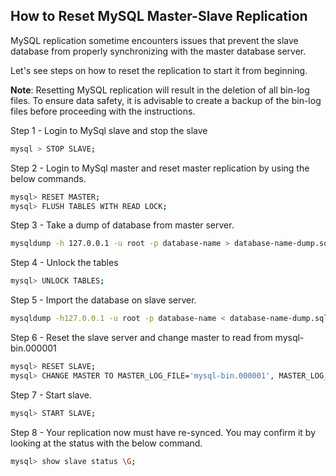 ## How to Reset MySQL Master-Slave Replication

MySQL replication sometime encounters issues that prevent the slave database from properly synchronizing with the master
database server.

Let's see steps on how to reset the replication to start it from beginning.

**Note**: Resetting MySQL replication will result in the deletion of all bin-log files. To ensure data safety, it is
advisable to create a backup of the bin-log files before proceeding with the instructions.

Step 1 - Login to MySql slave and stop the slave

```bash
mysql > STOP SLAVE;
```

Step 2 - Login to MySql master and reset master replication by using the below commands.

```bash
mysql> RESET MASTER;
mysql> FLUSH TABLES WITH READ LOCK;
```

Step 3 - Take a dump of database from master server.

```bash
mysqldump -h 127.0.0.1 -u root -p database-name > database-name-dump.sql
```

Step 4 - Unlock the tables

```bash
mysql> UNLOCK TABLES;
```

Step 5 - Import the database on slave server.

```bash
mysqldump -h127.0.0.1 -u root -p database-name < database-name-dump.sql
```

Step 6 - Reset the slave server and change master to read from mysql-bin.000001

```bash
mysql> RESET SLAVE;
mysql> CHANGE MASTER TO MASTER_LOG_FILE='mysql-bin.000001', MASTER_LOG_POS=1;
```

Step 7 - Start slave.

```bash
mysql> START SLAVE;
```

Step 8 - Your replication now must have re-synced. You may confirm it by looking at the status with the below command.

```bash
mysql> show slave status \G;
```
